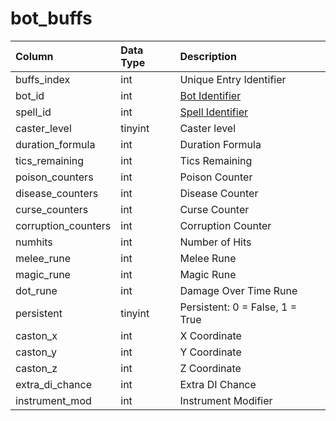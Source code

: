 # bot\_buffs

| Column | Data Type | Description |
| :--- | :--- | :--- |
| buffs\_index | int | Unique Entry Identifier |
| bot\_id | int | [Bot Identifier](bot_data.md) |
| spell\_id | int | [Spell Identifier](https://github.com/EQEmu/docs-db-schema/tree/e0eb157dbf5563b03c0faf391abc87ec69239f4a/docs/schema/categories/bots/spells_new.md) |
| caster\_level | tinyint | Caster level |
| duration\_formula | int | Duration Formula |
| tics\_remaining | int | Tics Remaining |
| poison\_counters | int | Poison Counter |
| disease\_counters | int | Disease Counter |
| curse\_counters | int | Curse Counter |
| corruption\_counters | int | Corruption Counter |
| numhits | int | Number of Hits |
| melee\_rune | int | Melee Rune |
| magic\_rune | int | Magic Rune |
| dot\_rune | int | Damage Over Time Rune |
| persistent | tinyint | Persistent: 0 = False, 1 = True |
| caston\_x | int | X Coordinate |
| caston\_y | int | Y Coordinate |
| caston\_z | int | Z Coordinate |
| extra\_di\_chance | int | Extra DI Chance |
| instrument\_mod | int | Instrument Modifier |

